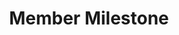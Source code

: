 ---
title: Member Milestone
description: Trigger for YouTube member milestone events
variables:
  - name: messageId
    description: The id of the member milestone event
  - name: publishedAt
    description: The time the member milestone event was published at
  - name: months
    description: The total amount of months (rounded up) the viewer has been a member
  - name: levelName
    description: The name of the Level at which the viewer is a member.
  - name: message
    description: The message associated with the member milestone event
commonVariables:
  - YouTubeBroadcaster
---